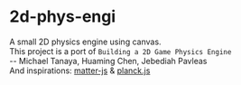 # 2d-phys-engi

A small 2D physics engine using canvas.  
This project is a port of `Building a 2D Game Physics Engine`  
-- Michael Tanaya, Huaming Chen, Jebediah Pavleas  
And inspirations: [matter-js](https://github.com/liabru/matter-js) & [planck.js](https://github.com/shakiba/planck.js/)
